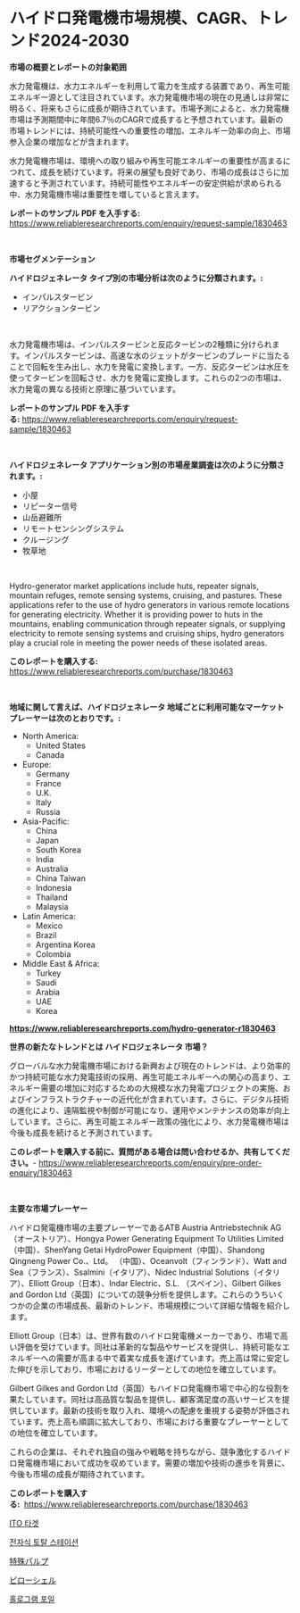 <p><h1>ハイドロ発電機市場規模、CAGR、トレンド2024-2030</h1></p><p><strong>市場の概要とレポートの対象範囲</strong></p>
<p><p>水力発電機は、水力エネルギーを利用して電力を生成する装置であり、再生可能エネルギー源として注目されています。水力発電機市場の現在の見通しは非常に明るく、将来もさらに成長が期待されています。市場予測によると、水力発電機市場は予測期間中に年間6.7％のCAGRで成長すると予想されています。最新の市場トレンドには、持続可能性への重要性の増加、エネルギー効率の向上、市場参入企業の増加などが含まれます。</p><p>水力発電機市場は、環境への取り組みや再生可能エネルギーの重要性が高まるにつれて、成長を続けています。将来の展望も良好であり、市場の成長はさらに加速すると予測されています。持続可能性やエネルギーの安定供給が求められる中、水力発電機市場は重要性を増していると言えます。</p></p>
<p><strong>レポートのサンプル PDF を入手する:</strong> <a href="https://www.reliableresearchreports.com/enquiry/request-sample/1830463">https://www.reliableresearchreports.com/enquiry/request-sample/1830463</a></p>
<p>&nbsp;</p>
<p><strong>市場セグメンテーション</strong></p>
<p><strong>ハイドロジェネレータ タイプ別の市場分析は次のように分類されます。:</strong></p>
<p><ul><li>インパルスタービン</li><li>リアクションタービン</li></ul></p>
<p>&nbsp;</p>
<p><p>水力発電機市場は、インパルスタービンと反応タービンの2種類に分けられます。インパルスタービンは、高速な水のジェットがタービンのブレードに当たることで回転を生み出し、水力を発電に変換します。一方、反応タービンは水圧を使ってタービンを回転させ、水力を発電に変換します。これらの2つの市場は、水力発電の異なる技術と原理に基づいています。</p></p>
<p><strong>レポートのサンプル PDF を入手する:</strong>&nbsp;<a href="https://www.reliableresearchreports.com/enquiry/request-sample/1830463">https://www.reliableresearchreports.com/enquiry/request-sample/1830463</a></p>
<p>&nbsp;</p>
<p><strong> ハイドロジェネレータ アプリケーション別の市場産業調査は次のように分類されます。:</strong></p>
<p><ul><li>小屋</li><li>リピーター信号</li><li>山岳避難所</li><li>リモートセンシングシステム</li><li>クルージング</li><li>牧草地</li></ul></p>
<p>&nbsp;</p>
<p><p>Hydro-generator market applications include huts, repeater signals, mountain refuges, remote sensing systems, cruising, and pastures. These applications refer to the use of hydro generators in various remote locations for generating electricity. Whether it is providing power to huts in the mountains, enabling communication through repeater signals, or supplying electricity to remote sensing systems and cruising ships, hydro generators play a crucial role in meeting the power needs of these isolated areas.</p></p>
<p><strong>このレポートを購入する:</strong>&nbsp; <a href="https://www.reliableresearchreports.com/purchase/1830463">https://www.reliableresearchreports.com/purchase/1830463</a></p>
<p>&nbsp;</p>
<p><strong>地域に関して言えば、ハイドロジェネレータ 地域ごとに利用可能なマーケットプレーヤーは次のとおりです。:</strong></p>
<p><ul>
    <li>
        North America:
        <ul>
            <li>United States</li>
            <li>Canada</li>
        </ul>
    </li>
    <li>
        Europe:
        <ul>
            <li>Germany</li>
            <li>France</li>
            <li>U.K.</li>
            <li>Italy</li>
            <li>Russia</li>
        </ul>
    </li>
    <li>
        Asia-Pacific:
        <ul>
            <li>China</li>
            <li>Japan</li>
            <li>South Korea</li>
            <li>India</li>
            <li>Australia</li>
            <li>China Taiwan</li>
            <li>Indonesia</li>
            <li>Thailand</li>
            <li>Malaysia</li>
        </ul>
    </li>
    <li>
        Latin America:
        <ul>
            <li>Mexico</li>
            <li>Brazil</li>
            <li>Argentina Korea</li>
            <li>Colombia</li>
        </ul>
    </li>
    <li>
        Middle East & Africa:
        <ul>
            <li>Turkey</li>
            <li>Saudi</li>
            <li>Arabia</li>
            <li>UAE</li>
            <li>Korea</li>
        </ul>
    </li>
    </ul></p>
<p><strong><a href="https://www.reliableresearchreports.com/hydro-generator-r1830463">https://www.reliableresearchreports.com/hydro-generator-r1830463</a></strong>&nbsp;</p>
<p><strong>世界の新たなトレンドとは ハイドロジェネレータ 市場？</strong></p>
<p><p>グローバルな水力発電機市場における新興および現在のトレンドは、より効率的かつ持続可能な水力発電技術の採用、再生可能エネルギーへの関心の高まり、エネルギー需要の増加に対応するための大規模な水力発電プロジェクトの実施、およびインフラストラクチャーの近代化が含まれています。さらに、デジタル技術の進化により、遠隔監視や制御が可能になり、運用やメンテナンスの効率が向上しています。さらに、再生可能エネルギー政策の強化により、水力発電機市場は今後も成長を続けると予測されています。</p></p>
<p><strong>このレポートを購入する前に、質問がある場合は問い合わせるか、共有してください。</strong>- <a href="https://www.reliableresearchreports.com/enquiry/pre-order-enquiry/1830463">https://www.reliableresearchreports.com/enquiry/pre-order-enquiry/1830463</a></p>
<p>&nbsp;</p>
<p><strong>主要な市場プレーヤー</strong></p>
<p><p>ハイドロ発電機市場の主要プレーヤーであるATB Austria Antriebstechnik AG（オーストリア）、Hongya Power Generating Equipment To Utilities Limited（中国）、ShenYang Getai HydroPower Equipment（中国）、Shandong Qingneng Power Co.、Ltd。 （中国）、Oceanvolt（フィンランド）、Watt and Sea（フランス）、Ssalmini（イタリア）、Nidec Industrial Solutions（イタリア）、Elliott Group（日本）、Indar Electric、S.L. （スペイン）、Gilbert Gilkes and Gordon Ltd（英国）についての競争分析を提供します。これらのうちいくつかの企業の市場成長、最新のトレンド、市場規模について詳細な情報を紹介します。</p><p>Elliott Group（日本）は、世界有数のハイドロ発電機メーカーであり、市場で高い評価を受けています。同社は革新的な製品やサービスを提供し、持続可能なエネルギーへの需要が高まる中で着実な成長を遂げています。売上高は常に安定した伸びを示しており、市場におけるリーダーとしての地位を確立しています。</p><p>Gilbert Gilkes and Gordon Ltd（英国）もハイドロ発電機市場で中心的な役割を果たしています。同社は高品質な製品を提供し、顧客満足度の高いサービスを提供しています。最新の技術を取り入れ、環境への配慮を重視する姿勢が評価されています。売上高も順調に拡大しており、市場における重要なプレーヤーとしての地位を確立しています。</p><p>これらの企業は、それぞれ独自の強みや戦略を持ちながら、競争激化するハイドロ発電機市場において成功を収めています。需要の増加や技術の進歩を背景に、今後も市場の成長が期待されています。</p></p>
<p><strong>このレポートを購入する:</strong>&nbsp;&nbsp;<a href="https://www.reliableresearchreports.com/purchase/1830463">https://www.reliableresearchreports.com/purchase/1830463</a></p>
<p><p><a href="https://github.com/vsoq0zknh59/Market-Research-Report-List-1/blob/main/600320429901.md">ITO 타겟</a></p><p><a href="https://medium.com/@jerrodhilll68/%EC%A0%84%EC%9E%90-%EC%B4%9D%EB%8F%84%EB%A1%9C-%EC%8B%9C%EC%9E%A5-2031%EB%85%84%EA%B9%8C%EC%A7%80%EC%9D%98-%ED%8A%B8%EB%A0%8C%EB%93%9C-%EC%98%88%EC%B8%A1-%EB%B0%8F-%EA%B2%BD%EC%9F%81-%EB%B6%84%EC%84%9D-b99e13852e66">전자식 토탈 스테이션</a></p><p><a href="https://github.com/MosesSpinka1914/Market-Research-Report-List-1/blob/main/668007732762.md">特殊パルプ</a></p><p><a href="https://medium.com/@rodhoppe07/%E6%9E%95%E3%82%AB%E3%83%90%E3%83%BC%E5%B8%82%E5%A0%B4%E8%AA%BF%E6%9F%BB%E3%83%AC%E3%83%9D%E3%83%BC%E3%83%88-%E3%81%9D%E3%81%AE%E6%AD%B4%E5%8F%B2%E3%81%A82024%E5%B9%B4%E3%81%8B%E3%82%892031%E5%B9%B4%E3%81%BE%E3%81%A7%E3%81%AE%E4%BA%88%E6%B8%AC-3616172c98b8">ピローシェル</a></p><p><a href="https://github.com/Tristiarton768456/Market-Research-Report-List-1/blob/main/953676529902.md">홀로그램 포일</a></p></p>